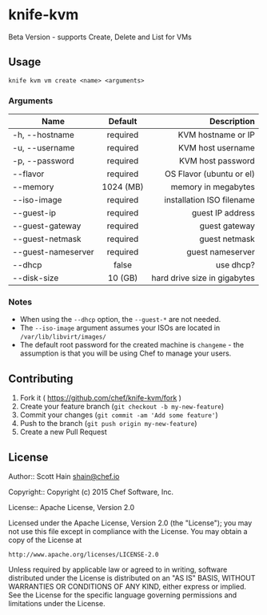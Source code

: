 # knife-kvm

Beta Version - supports Create, Delete and List for VMs

## Usage
```
knife kvm vm create <name> <arguments>
```
### Arguments
| Name               | Default   | Description                  |
| ------------------ |:---------:| ----------------------------:|
| -h, --hostname     | required  | KVM hostname or IP           |
| -u, --username     | required  | KVM host username            |
| -p, --password     | required  | KVM host password            |
| --flavor           | required  | OS Flavor (ubuntu or el)     |
| --memory           | 1024 (MB) | memory in megabytes          |
| --iso-image        | required  | installation ISO filename    |
| --guest-ip         | required  | guest IP address             |
| --guest-gateway    | required  | guest gateway                |
| --guest-netmask    | required  | guest netmask                |
| --guest-nameserver | required  | guest nameserver             |
| --dhcp             | false     | use dhcp?                    |
| --disk-size        | 10 (GB)   | hard drive size in gigabytes |

### Notes
- When using the `--dhcp` option, the `--guest-*` are not needed.
- The `--iso-image` argument assumes your ISOs are located in `/var/lib/libvirt/images/`
- The default root password for the created machine is `changeme` - the assumption is that you will be using Chef to manage your users.

## Contributing

1. Fork it ( https://github.com/chef/knife-kvm/fork )
2. Create your feature branch (`git checkout -b my-new-feature`)
3. Commit your changes (`git commit -am 'Add some feature'`)
4. Push to the branch (`git push origin my-new-feature`)
5. Create a new Pull Request

## License
Author:: Scott Hain <shain@chef.io>

Copyright:: Copyright (c) 2015 Chef Software, Inc.

License:: Apache License, Version 2.0

Licensed under the Apache License, Version 2.0 (the "License"); you may not use
this file except in compliance with the License. You may obtain a copy of the License at

```
http://www.apache.org/licenses/LICENSE-2.0
```

Unless required by applicable law or agreed to in writing, software distributed under the
License is distributed on an "AS IS" BASIS, WITHOUT WARRANTIES OR CONDITIONS OF ANY KIND,
either express or implied. See the License for the specific language governing permissions
and limitations under the License.

